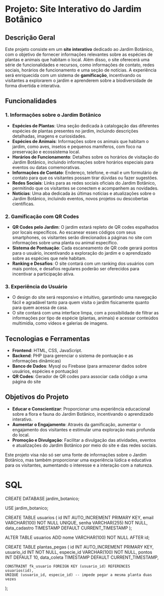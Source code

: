 # Projeto: Site Interativo do Jardim Botânico

## Descrição Geral

Este projeto consiste em um **site interativo** dedicado ao Jardim Botânico, com o objetivo de fornecer informações relevantes sobre as espécies de plantas e animais que habitam o local. Além disso, o site oferecerá uma série de funcionalidades e recursos, como informações de contato, redes sociais, horários de funcionamento e uma seção de notícias. A experiência será enriquecida com um sistema de **gamificação**, incentivando os visitantes a explorarem o jardim e aprenderem sobre a biodiversidade de forma divertida e interativa.

## Funcionalidades

### 1. **Informações sobre o Jardim Botânico**
   - **Espécies de Plantas**: Uma seção dedicada à catalogação das diferentes espécies de plantas presentes no jardim, incluindo descrições detalhadas, imagens e curiosidades.
   - **Espécies de Animais**: Informações sobre os animais que habitam o jardim, como aves, insetos e pequenos mamíferos, com foco na preservação e ecossistema local.
   - **Horários de Funcionamento**: Detalhes sobre os horários de visitação do Jardim Botânico, incluindo informações sobre horários especiais para eventos ou datas comemorativas.
   - **Informações de Contato**: Endereço, telefone, e-mail e um formulário de contato para que os visitantes possam tirar dúvidas ou fazer sugestões.
   - **Redes Sociais**: Links para as redes sociais oficiais do Jardim Botânico, permitindo que os visitantes se conectem e acompanhem as novidades.
   - **Notícias**: Uma aba dedicada às últimas notícias e atualizações sobre o Jardim Botânico, incluindo eventos, novos projetos ou descobertas científicas.

### 2. **Gamificação com QR Codes**
   - **QR Codes pelo Jardim**: O jardim estará repleto de QR codes espalhados por locais específicos. Ao escanear esses códigos com seus smartphones, os visitantes serão direcionados a páginas no site com informações sobre uma planta ou animal específico.
   - **Sistema de Pontuação**: Cada escaneamento de QR code gerará pontos para o usuário, incentivando a exploração do jardim e o aprendizado sobre as espécies que nele habitam.
   - **Ranking e Desafios**: O site contará com um ranking dos usuários com mais pontos, e desafios regulares poderão ser oferecidos para incentivar a participação ativa.

### 3. **Experiência do Usuário**
   - O design do site será responsivo e intuitivo, garantindo uma navegação fácil e agradável tanto para quem visita o jardim fisicamente quanto para quem acessa de casa.
   - O site contará com uma interface limpa, com a possibilidade de filtrar as informações por tipo de espécie (plantas, animais) e acessar conteúdos multimídia, como vídeos e galerias de imagens.

## Tecnologias e Ferramentas

- **Frontend**: HTML, CSS, JavaScript.
- **Backend**: PHP (para gerenciar o sistema de pontuação e as informações dinâmicas)
- **Banco de Dados**: Mysql ou Firebase (para armazenar dados sobre usuários, espécies e pontuação)
- **QR Codes**: Gerador de QR codes para associar cada código a uma página do site

## Objetivos do Projeto

- **Educar e Conscientizar**: Proporcionar uma experiência educacional sobre a flora e fauna do Jardim Botânico, incentivando o aprendizado interativo.
- **Aumentar o Engajamento**: Através da gamificação, aumentar o engajamento dos visitantes e estimular uma exploração mais profunda do local.
- **Promoção e Divulgação**: Facilitar a divulgação das atividades, eventos e atualizações do Jardim Botânico por meio do site e das redes sociais.

Este projeto visa não só ser uma fonte de informações sobre o Jardim Botânico, mas também proporcionar uma experiência lúdica e educativa para os visitantes, aumentando o interesse e a interação com a natureza.




# SQL


CREATE DATABASE jardim_botanico;

USE jardim_botanico;

CREATE TABLE usuarios (
    id INT AUTO_INCREMENT PRIMARY KEY,
    email VARCHAR(100) NOT NULL UNIQUE,
    senha VARCHAR(255) NOT NULL,
    data_cadastro TIMESTAMP DEFAULT CURRENT_TIMESTAMP
);

ALTER TABLE usuarios ADD nome VARCHAR(100) NOT NULL AFTER id;

CREATE TABLE plantas_pegas (
    id INT AUTO_INCREMENT PRIMARY KEY,
    usuario_id INT NOT NULL,
    especie_id VARCHAR(100) NOT NULL,
    pontos INT DEFAULT 10,
    data_coleta TIMESTAMP DEFAULT CURRENT_TIMESTAMP,

    CONSTRAINT fk_usuario FOREIGN KEY (usuario_id) REFERENCES usuarios(id),
    UNIQUE (usuario_id, especie_id) -- impede pegar a mesma planta duas vezes
);





